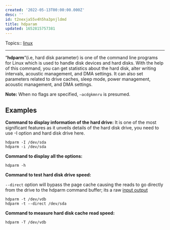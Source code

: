 ```yaml
---
created: '2022-05-13T00:00:00.000Z'
desc: ''
id: t2nexja55v4h5ha3pnjldmd
title: hdparam
updated: 1652815757381
---
```

   
Topics::  [linux](../topics/linux.md)   
   
   
---   
   
“**hdparm**“(i.e, hard disk parameter) is one of the command line programs for Linux which is used to handle disk devices and hard disks. With the help of this command, you can get statistics about the hard disk, alter writing intervals, acoustic management, and DMA settings. It can also set parameters related to drive caches, sleep mode, power management, acoustic management, and DMA settings.   
   
**Note:** When no flags are specified, `–acdgkmnru` is presumed.   
   
## Examples   
   
**Command to display information of the hard drive:** It is one of the most significant features as it unveils details of the hard disk drive, you need to use -I option and hard disk drive here.   
   
```
hdparm -I /dev/sda
hdparm -i /dev/sda
```
   
   
**Command to display all the options:**   
   
```
hdparm -h
```
   
   
**Command to test hard disk drive speed:**   
   
`--direct` option will bypass the page cache causing the reads to go directly from the drive to the hdparm command buffer; its a raw [input output](../devlog/io.md)   
   
```
hdparm -t /dev/vdb
hdparm -t --direct /dev/sda
```
   
   
**Command to measure hard disk cache read speed:**   
   
```
hdparm -T /dev/vdb
```
